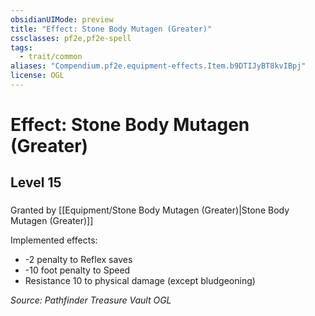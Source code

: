 ```yaml
---
obsidianUIMode: preview
title: "Effect: Stone Body Mutagen (Greater)"
cssclasses: pf2e,pf2e-spell
tags:
  - trait/common
aliases: "Compendium.pf2e.equipment-effects.Item.b9DTIJyBT8kvIBpj"
license: OGL
---
```

# Effect: Stone Body Mutagen (Greater)
## Level 15
### 






Granted by [[Equipment/Stone Body Mutagen (Greater)|Stone Body Mutagen (Greater)]]

Implemented effects:

*   \-2 penalty to Reflex saves
*   \-10 foot penalty to Speed
*   Resistance 10 to physical damage (except bludgeoning)

*Source: Pathfinder Treasure Vault*
*OGL*